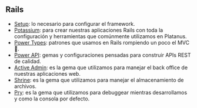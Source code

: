 ## Rails

* [Setup](../../../setup/proyectos/rails.md): lo necesario para configurar el framework.
* [Potassium](https://github.com/platanus/potassium): para crear nuestras aplicaciones Rails con toda la configuración y herramientas que comúnmente utilizamos en Platanus.
* [Power Types](powertypes.md): patrones que usamos en Rails rompiendo un poco el MVC :speak_no_evil:.
* [Power API](power_api.md): gemas y configuraciones pensadas para construir APIs REST de calidad.
* [Active Admin](activeadmin.md): es la gema que utilizamos para manejar el back office de nuestras aplicaciones web.
* [Shrine](shrine.md): es la gema que utilizamos para manejar el almacenamiento de archivos.
* [Pry](pry.md): es la gema que utilizamos para debuggear mientras desarrollamos y como la consola por defecto.
